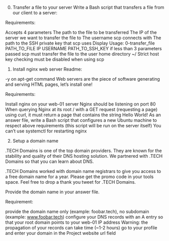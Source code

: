 0. Transfer a file to your server
Write a Bash script that transfers a file from our client to a server:

Requirements:

Accepts 4 parameters
The path to the file to be transferred
The IP of the server we want to transfer the file to
The username scp connects with
The path to the SSH private key that scp uses
Display Usage: 0-transfer_file PATH_TO_FILE IP USERNAME PATH_TO_SSH_KEY if less than 3 parameters passed
scp must transfer the file to the user home directory ~/
Strict host key checking must be disabled when using scp


1. Install nginx web server
Readme:

-y on apt-get command
Web servers are the piece of software generating and serving HTML pages, let’s install one!

Requirements:

Install nginx on your web-01
server
Nginx should be listening on port 80
When querying Nginx at its root / with a GET request (requesting a page) using curl, it must return a page that contains the string Hello World!
As an answer file, write a Bash script that configures a new Ubuntu machine to respect above requirements (this script will be run on the server itself)
You can’t use systemctl for restarting nginx


2. Setup a domain name

.TECH Domains is one of the top domain providers. They are known for the stability and quality of their DNS hosting solution. We partnered with .TECH Domains so that you can learn about DNS.

.TECH Domains worked with domain name registrars to give you access to a free domain name for a year. Please get the promo code in your tools space. Feel free to drop a thank you tweet for .TECH Domains.

Provide the domain name in your answer file.

Requirement:

provide the domain name only (example: foobar.tech), no subdomain (example: www.foobar.tech)
configure your DNS records with an A entry so that your root domain points to your web-01 IP address Warning: the propagation of your records can take time (~1-2 hours)
go to your profile and enter your domain in the Project website url field
